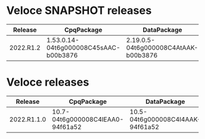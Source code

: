 # Veloce SNAPSHOT releases
| Release | CpqPackage | DataPackage | ExtensionPackage | BackendVersion | StudioVersion | FrontendVersion | DocgenVersion |
| ------- | ---------- | ----------- | ---------------- | -------------- | ------------- | --------------- | ------------- |
| 2022.R1.2 | 1.53.0.14-04t6g000008C45sAAC-b00b3876 | 2.19.0.5-04t6g000008C4AtAAK-b00b3876 | 3.9.0.1-04t6g000008s5DbAAI- | 7.1.3-cd370bd0 | 1.1.1-0997c73c | 6.0.0-f89a2aba | 1.0.7-14311ef8 |



# Veloce releases
| Release | CpqPackage | DataPackage | ExtensionPackage | BackendVersion | StudioVersion | FrontendVersion | DocgenVersion |
| ------- | ---------- | ----------- | ---------------- | -------------- | ------------- | --------------- | ------------- |
| 2022.R1.1.0 | 10.7-04t6g000008C4IEAA0-94f61a52 | 10.5-04t6g000008C4I4AAK-94f61a52 | 10.2-04t6g000008C4CaAAK-94f61a52 | 7.0.0-8da0738f | 1.0.80-37007b6d | 6.0.0-f89a2aba |  |

